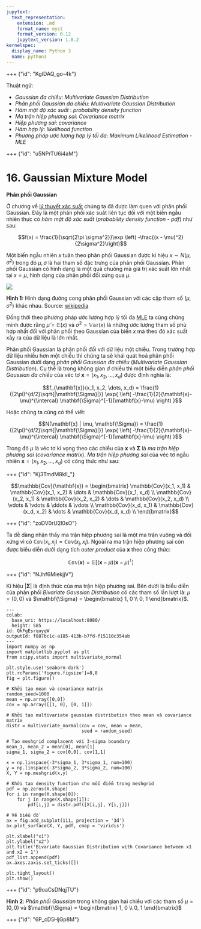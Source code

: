 ```yaml
---
jupytext:
  text_representation:
    extension: .md
    format_name: myst
    format_version: 0.12
    jupytext_version: 1.8.2
kernelspec:
  display_name: Python 3
  name: python3
---
```


+++ {"id": "KgIDAQ_go-4k"}

Thuật ngữ:

* _Gaussian đa chiều_: _Multivariate Gaussian Distribution_
* _Phân phối Gaussian đa chiều_: _Multivariate Gaussian Distribution_
* _Hàm mật độ xác suất_ : _probability density function_
* _Ma trận hiệp phương sai_: _Covariance matrix_
* _Hiệp phương sai_: _covariance_
* _Hàm hợp lý_: _likelihood function_
* _Phương pháp ước lượng hợp lý tối đa_: _Maximum Likelihood Estimation - MLE_

+++ {"id": "u5NPrTU6i4aM"}

# 16. Gaussian Mixture Model

**Phân phối Gaussian**

Ở chương về [lý thuyết xác suất](https://phamdinhkhanh.github.io/deepai-book/ch_probability/appendix_probability.html#phan-phoi-chuan-gaussian-distribution) chúng ta đã được làm quen với phân phối Gaussian. Đây là một phân phối xác suất liên tục đối với một biến ngẫu nhiên thực có _hàm mật độ xác suất_ (_probability density function - pdf_) như sau:

$$f(x) = \frac{1}{\sqrt{2\pi \sigma^2}}\exp \left( -\frac{(x - \mu)^2}{2\sigma^2}\right)$$

Một biến ngẫu nhiên $x$ tuân theo phân phối Gaussian được kí hiệu $x \sim N(\mu, \sigma^2)$ trong đó $\mu, \sigma$ là hai tham số đặc trưng của phân phối Gaussian. Phân phối Gaussian có hình dạng là một quả chuông mà giá trị xác suất lớn nhất tại $x = \mu$, hình dạng của phân phối đối xứng qua $\mu$.

![](https://imgur.com/S9IB3XM.png)

**Hình 1:** Hình dạng đường cong phân phối Gaussian với các cặp tham số $(\mu, \sigma^2)$ khác nhau. Source: [wikipedia]()

Đồng thời theo phương pháp ước lượng hợp lý tối đa [MLE](https://phamdinhkhanh.github.io/deepai-book/ch_ml/NaiveBayes.html#) ta cũng chứng minh được rằng $\hat{\mu} = \mathbb{E}(x)$ và $\hat{\sigma}^2 = \mathbb{Var}(x)$ là những ước lượng tham số phù hợp nhất đối với phân phối theo Gaussian của biến $x$ mà theo đó xác suất xảy ra của dữ liệu là lớn nhất.


Phân phối Gaussian là phân phối đối với dữ liệu một chiều. Trong trường hợp dữ liệu nhiều hơn một chiều thì chúng ta sẽ khái quát hoá phân phối Gaussian dưới dạng _phân phối Gaussian đa chiều_ (_Multivariate Gaussian Distribution_). Cụ thể là trong không gian $d$ chiều thì một biểu diễn _phân phối Gaussian đa chiều_ của véc tơ $\mathbf{x} = (x_1, x_2, \dots, x_d)$ được định nghĩa là:

$$f_{\mathbf{x}}(x_1, x_2, \dots, x_d) = \frac{1}{(2\pi)^{d/2}\sqrt{|\mathbf{\Sigma}|}} \exp{ \left( -\frac{1}{2}(\mathbf{x}-\mu)^{\intercal} \mathbf{\Sigma}^{-1}(\mathbf{x}-\mu) \right) }$$

Hoặc chúng ta cũng có thể viết:

$$N(\mathbf{x} | \mu, \mathbf{\Sigma}) = \frac{1}{(2\pi)^{d/2}\sqrt{|\mathbf{\Sigma}|}} \exp{ \left( -\frac{1}{2}(\mathbf{x}-\mu)^{\intercal} \mathbf{\Sigma}^{-1}(\mathbf{x}-\mu) \right) }$$

Trong đó $\mu$ là véc tơ kì vọng theo các chiều của $\mathbf{x}$ và $\mathbf{\Sigma}$ là _ma trận hiệp phương sai_ (_covariance matrix_). _Ma trận hiệp phương sai_ của véc tơ ngẫu nhiên $\mathbf{x} = (x_1, x_2, \dots, x_d)$ có công thức như sau:







+++ {"id": "Kj3TmdM8kll_"}

$$\mathbb{Cov}(\mathbf{x}) = \begin{bmatrix}
\mathbb{Cov}(x_1, x_1) & \mathbb{Cov}(x_1, x_2) & \dots & \mathbb{Cov}(x_1, x_d) \\
\mathbb{Cov}(x_2, x_1) & \mathbb{Cov}(x_2, x_2) & \dots & \mathbb{Cov}(x_2, x_d) \\
\vdots & \vdots & \ddots & \vdots \\
\mathbb{Cov}(x_d, x_1) & \mathbb{Cov}(x_d, x_2) & \dots & \mathbb{Cov}(x_d, x_d) \\
\end{bmatrix}$$

+++ {"id": "zoDV0rU2l0sO"}

Ta dễ dàng nhận thấy ma trận hiệp phương sai là một ma trận vuông và đối xứng vì có $\mathbb{Cov}(x_i, x_j) = \mathbb{Cov}(x_j, x_i)$. Ngoài ra ma trận hiệp phương sai còn được biểu diễn dưới dạng tích _outer product_ của $\mathbf{x}$ theo công thức:

$$\mathbb{Cov}(\mathbf{x}) = \mathbb{E}[(\mathbf{x}-\mu)(\mathbf{x}-\mu)^{\intercal}]$$

+++ {"id": "NJhf6MiekjjV"}

Kí hiệu $|\mathbf{\Sigma}|$ là định thức của ma trận hiệp phương sai. Bên dưới là biểu diễn của phân phối _Bivariate Gaussian Distribution_ có các tham số lần lượt là: $\mu = (0, 0)$ và $\mathbf{\Sigma} = \begin{bmatrix} 1, 0 \\ 0, 1 \end{bmatrix}$.

```{code-cell}
---
colab:
  base_uri: https://localhost:8080/
  height: 585
id: QkFgEsrquyqW
outputId: f887bc1c-a185-413b-b7fd-f15110c354ab
---
import numpy as np
import matplotlib.pyplot as plt
from scipy.stats import multivariate_normal
 
plt.style.use('seaborn-dark')
plt.rcParams['figure.figsize']=8,8
fig = plt.figure()

# Khởi tạo mean và covariance matrix
random_seed=1000
mean = np.array([0,0])
cov = np.array([[1, 0], [0, 1]])

# Khởi tạo multivariate gaussian distribution theo mean và covariance matrix
distr = multivariate_normal(cov = cov, mean = mean,
                            seed = random_seed)
  
# Tạo meshgrid complacent với 3-sigma boundary
mean_1, mean_2 = mean[0], mean[1]
sigma_1, sigma_2 = cov[0,0], cov[1,1]
  
x = np.linspace(-3*sigma_1, 3*sigma_1, num=100)
y = np.linspace(-3*sigma_2, 3*sigma_2, num=100)
X, Y = np.meshgrid(x,y)
  
# Khởi tạo density function cho mỗi điểm trong meshgrid
pdf = np.zeros(X.shape)
for i in range(X.shape[0]):
    for j in range(X.shape[1]):
        pdf[i,j] = distr.pdf([X[i,j], Y[i,j]])
  
# Vẽ biểu đồ
ax = fig.add_subplot(111, projection = '3d')
ax.plot_surface(X, Y, pdf, cmap = 'viridis')

plt.xlabel("x1")
plt.ylabel("x2")
plt.title('Bivariate Gaussian Distribution with Covariance between x1 and x2 = 1')
pdf_list.append(pdf)
ax.axes.zaxis.set_ticks([])
 
plt.tight_layout()
plt.show()
```

+++ {"id": "p9oaCsDNqjTU"}

**Hình 2**: _Phân phối Gaussian_ trong không gian hai chiều với các tham số $\mu = (0, 0)$ và $\mathbf{\Sigma} = \begin{bmatrix} 1, 0 \\ 0, 1 \end{bmatrix}$

+++ {"id": "6P_cD5HjGp8M"}